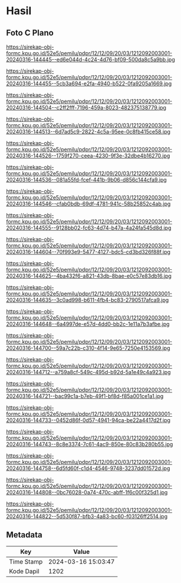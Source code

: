 # Hasil

## Foto C Plano

https://sirekap-obj-formc.kpu.go.id/52e5/pemilu/pdpr/12/12/09/20/03/1212092003001-20240316-144445--ed6e044d-4c24-4d76-bf09-500da8c5a9bb.jpg

https://sirekap-obj-formc.kpu.go.id/52e5/pemilu/pdpr/12/12/09/20/03/1212092003001-20240316-144455--5cb3a694-e2fa-4940-b522-0fa9205a1669.jpg

https://sirekap-obj-formc.kpu.go.id/52e5/pemilu/pdpr/12/12/09/20/03/1212092003001-20240316-144504--c2ff2fff-7196-459a-8023-482375138779.jpg

https://sirekap-obj-formc.kpu.go.id/52e5/pemilu/pdpr/12/12/09/20/03/1212092003001-20240316-144513--6d7ad5c9-2822-4c5a-95ee-0c8fb415ce58.jpg

https://sirekap-obj-formc.kpu.go.id/52e5/pemilu/pdpr/12/12/09/20/03/1212092003001-20240316-144526--1759f270-ceea-4230-9f3e-32dbe4b16270.jpg

https://sirekap-obj-formc.kpu.go.id/52e5/pemilu/pdpr/12/12/09/20/03/1212092003001-20240316-144536--081a55fd-fcef-441b-9b06-d856c144cfa9.jpg

https://sirekap-obj-formc.kpu.go.id/52e5/pemilu/pdpr/12/12/09/20/03/1212092003001-20240316-144546--cfab0bdb-69df-4781-941c-58b25852c4ab.jpg

https://sirekap-obj-formc.kpu.go.id/52e5/pemilu/pdpr/12/12/09/20/03/1212092003001-20240316-144555--9128bb02-fc63-4d74-b47a-4a24fa545d8d.jpg

https://sirekap-obj-formc.kpu.go.id/52e5/pemilu/pdpr/12/12/09/20/03/1212092003001-20240316-144604--70f993e9-5477-4127-bdc5-cd3bd326f88f.jpg

https://sirekap-obj-formc.kpu.go.id/52e5/pemilu/pdpr/12/12/09/20/03/1212092003001-20240316-144625--4ba432f6-a821-43db-8bae-e0c57e83db16.jpg

https://sirekap-obj-formc.kpu.go.id/52e5/pemilu/pdpr/12/12/09/20/03/1212092003001-20240316-144635--3c0ad998-b611-4fb4-bc83-2790517afca9.jpg

https://sirekap-obj-formc.kpu.go.id/52e5/pemilu/pdpr/12/12/09/20/03/1212092003001-20240316-144648--6a4997de-e57d-4dd0-bb2c-1e11a7b3afbe.jpg

https://sirekap-obj-formc.kpu.go.id/52e5/pemilu/pdpr/12/12/09/20/03/1212092003001-20240316-144700--59a7c22b-c310-4f14-9e65-7250e4153569.jpg

https://sirekap-obj-formc.kpu.go.id/52e5/pemilu/pdpr/12/12/09/20/03/1212092003001-20240316-144712--a759a8cf-549c-495d-b92d-5a1e49c4a923.jpg

https://sirekap-obj-formc.kpu.go.id/52e5/pemilu/pdpr/12/12/09/20/03/1212092003001-20240316-144721--bac99c1a-b7eb-49f1-bf8d-f85a001ce1a1.jpg

https://sirekap-obj-formc.kpu.go.id/52e5/pemilu/pdpr/12/12/09/20/03/1212092003001-20240316-144733--0452d86f-0d57-4941-94ca-be22a4417d2f.jpg

https://sirekap-obj-formc.kpu.go.id/52e5/pemilu/pdpr/12/12/09/20/03/1212092003001-20240316-144743--8c8e3374-7c61-4ac9-850e-80c83b280b55.jpg

https://sirekap-obj-formc.kpu.go.id/52e5/pemilu/pdpr/12/12/09/20/03/1212092003001-20240316-144758--6d5fd60f-c1d4-4546-9748-3237dd01572d.jpg

https://sirekap-obj-formc.kpu.go.id/52e5/pemilu/pdpr/12/12/09/20/03/1212092003001-20240316-144808--0bc76028-0a74-470c-abff-1f6c00f325d1.jpg

https://sirekap-obj-formc.kpu.go.id/52e5/pemilu/pdpr/12/12/09/20/03/1212092003001-20240316-144822--5d530f87-bfb3-4a83-bc60-f03126ff2514.jpg


## Metadata

| Key        | Value               |
| ---------- | ------------------- |
| Time Stamp | 2024-03-16 15:03:47 |
| Kode Dapil | 1202                |




